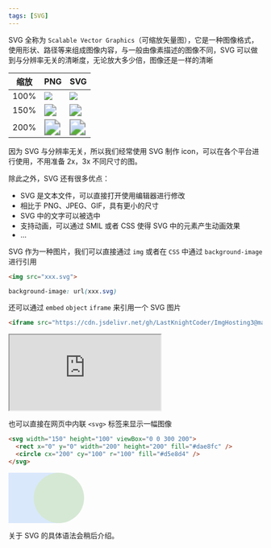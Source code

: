 ```yaml
---
tags: [SVG]
---
```


SVG 全称为 `Scalable Vector Graphics`（可缩放矢量图），它是一种图像格式，使用形状、路径等来组成图像内容，与一般由像素描述的图像不同，SVG 可以做到与分辨率无关的清晰度，无论放大多少倍，图像还是一样的清晰


| 缩放 | PNG | SVG |
| --- | --- | --- |
| 100% |  <img src="https://cdn.jsdelivr.net/gh/LastKnightCoder/ImgHosting3@master/svg-Page-32022-01-14-10-12-33.png" /> | <img src="https://cdn.jsdelivr.net/gh/LastKnightCoder/ImgHosting3@master/svg-Page-32022-01-14-10-11-45.svg" style="zoom:100%" /> |
| 150% | <img src="https://cdn.jsdelivr.net/gh/LastKnightCoder/ImgHosting3@master/svg-Page-32022-01-14-10-12-33.png" style="zoom: 150%;" /> | <img src="https://cdn.jsdelivr.net/gh/LastKnightCoder/ImgHosting3@master/svg-Page-32022-01-14-10-11-45.svg" style="zoom:150%" /> |
| 200% | <img src="https://cdn.jsdelivr.net/gh/LastKnightCoder/ImgHosting3@master/svg-Page-32022-01-14-10-12-33.png" style="zoom: 200%;" /> | <img src="https://cdn.jsdelivr.net/gh/LastKnightCoder/ImgHosting3@master/svg-Page-32022-01-14-10-11-45.svg" style="zoom:200%" /> |

因为 SVG 与分辨率无关，所以我们经常使用 SVG 制作 icon，可以在各个平台进行使用，不用准备 2x，3x 不同尺寸的图。

除此之外，SVG 还有很多优点：

- SVG 是文本文件，可以直接打开使用编辑器进行修改
- 相比于 PNG、JPEG、GIF，具有更小的尺寸
- SVG 中的文字可以被选中
- 支持动画，可以通过 SMIL 或者 CSS 使得 SVG 中的元素产生动画效果
- ...

SVG 作为一种图片，我们可以直接通过 `img` 或者在 `CSS` 中通过 `background-image` 进行引用

```html
<img src="xxx.svg">
```

```css
background-image: url(xxx.svg)
```

还可以通过 `embed` `object` `iframe` 来引用一个 SVG 图片

```html
<iframe src="https://cdn.jsdelivr.net/gh/LastKnightCoder/ImgHosting3@master/svg-Page-32022-01-14-10-11-45.svg"></iframe>
```

<iframe src="https://cdn.jsdelivr.net/gh/LastKnightCoder/ImgHosting3@master/svg-Page-32022-01-14-10-11-45.svg"></iframe>

也可以直接在网页中内联 `<svg>` 标签来显示一幅图像

```html
<svg width="150" height="100" viewBox="0 0 300 200">
  <rect x="0" y="0" width="200" height="200" fill="#dae8fc" />
  <circle cx="200" cy="100" r="100" fill="#d5e8d4" />
</svg>
```

<svg width="150" height="100" viewBox="0 0 300 200">
  <rect x="0" y="0" width="200" height="200" fill="#dae8fc" />
  <circle cx="200" cy="100" r="100" fill="#d5e8d4" />
</svg>

关于 SVG 的具体语法会稍后介绍。